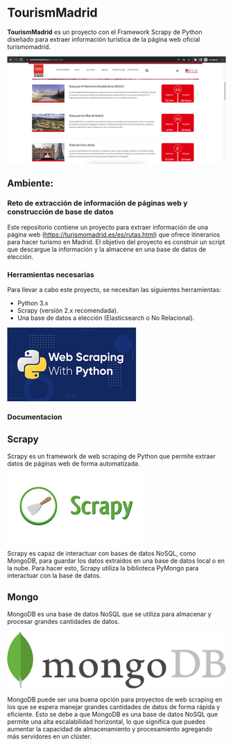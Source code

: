 # TourismMadrid
**TourismMadrid** es un proyecto con el Framework Scrapy de Python diseñado para extraer información turística de la página web oficial turismomadrid.

![FastApi](/assets/images/home.png)


## Ambiente: 

### Reto de extracción de información de páginas web y construcción de base de datos
Este repositorio contiene un proyecto para extraer información de una página web (https://turismomadrid.es/es/rutas.html) que ofrece itinerarios para hacer turismo en Madrid. El objetivo del proyecto es construir un script que descargue la información y la almacene en una base de datos de elección.

### Herramientas necesarias

Para llevar a cabo este proyecto, se necesitan las siguientes herramientas:

* Python 3.x
* Scrapy (versión 2.x recomendada).
* Una base de datos a elección (Elasticsearch o No Relacional).

![webscraping](/assets/images/webscraping.png)

### Documentacion

## Scrapy
Scrapy es un framework de web scraping de Python que permite extraer datos de páginas web de forma automatizada.

![webscraping](/assets/images/scrapy.png)

Scrapy es capaz de interactuar con bases de datos NoSQL, como MongoDB, para guardar los datos extraídos en una base de datos local o en la nube. Para hacer esto, Scrapy utiliza la biblioteca PyMongo para interactuar con la base de datos. 

## Mongo
MongoDB es una base de datos NoSQL que se utiliza para almacenar y procesar grandes cantidades de datos.

![webscraping](/assets/images/mongoDB.png)

MongoDB puede ser una buena opción para proyectos de web scraping en los que se espera manejar grandes cantidades de datos de forma rápida y eficiente. Esto se debe a que MongoDB es una base de datos NoSQL que permite una alta escalabilidad horizontal, lo que significa que puedes aumentar la capacidad de almacenamiento y procesamiento agregando más servidores en un clúster.